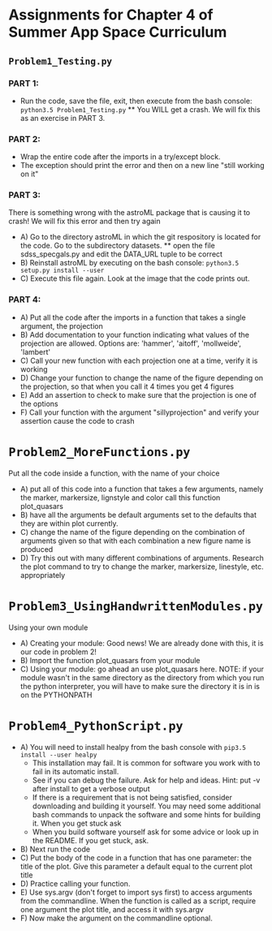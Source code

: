 # Assignments for Chapter 4 of Summer App Space Curriculum
## `Problem1_Testing.py`
### PART 1:
* Run the code, save the file, exit, then execute from the bash console:
```python3.5 Problem1_Testing.py```
** You WILL get a crash. We will fix this as an exercise in PART 3.

### PART 2:
* Wrap the entire code after the imports in a try/except block. 
* The exception should print the error and then on a new line "still working on it"

### PART 3: 
 There is something wrong with the astroML package that is causing it to crash! We will fix this error and then try again
* A) Go to the directory astroML in which the git respository is located for the code. Go to the subdirectory datasets.
** open the file sdss_specgals.py and edit the DATA_URL tuple to be correct
* B) Reinstall astroML by executing on the bash console:
```python3.5 setup.py install --user```
* C) Execute this file again. Look at the image that the code prints out.

### PART 4:
* A) Put all the code after the imports in a function that takes a single argument, the projection
* B) Add documentation to your function indicating what values of the projection are allowed. Options are: 'hammer', 'aitoff', 'mollweide', 'lambert'
* C) Call your new function with each projection one at a time, verify it is working
* D) Change your function to change the name of the figure depending on the projection, so that when you call it 4 times you get 4 figures
* E) Add an assertion to check to make sure that the projection is one of the options
* F) Call your function with the argument "sillyprojection" and verify your assertion cause the code to crash
# `Problem2_MoreFunctions.py`
 Put all the code inside a function, with the name of your choice
* A) put all of this code into a function that takes a few arguments, namely the marker, markersize, lignstyle and color call this function plot_quasars
* B)  have all the arguments be default arguments set to the defaults that they are within plot currently.
* C) change the name of the figure depending on the combination of arguments given so that with each combination a new figure name is produced
* D) Try this out with many different combinations of arguments. Research the plot command to try to change the marker, markersize, linestyle, etc. appropriately
# `Problem3_UsingHandwrittenModules.py`
 Using your own module
* A) Creating your module: Good news! We are already done with this, it is our code in problem 2!
* B) Import the function plot_quasars from your module
* C) Using your module: go ahead an use plot_quasars here.
 NOTE: if your module wasn't in the same directory as the directory from which you run the python interpreter, you will have to make sure the directory it is in is on the PYTHONPATH
# `Problem4_PythonScript.py`
* A) You will need to install healpy from the bash console with `pip3.5 install --user healpy`
  * This installation may fail. It is common for software you work with to fail in its automatic install.
  * See if you can debug the failure. Ask for help and ideas. Hint: put -v after install to get a verbose output
  * If there is a requirement that is not being satisfied, consider downloading and building it yourself. You may need some additional bash commands to unpack the software and some hints for building it. When you get stuck ask
  * When you build software yourself ask for some advice or look up in the README. If you get stuck, ask.
* B) Next run the code
* C) Put the body of the code in a function that has one parameter: the title of the plot. Give this parameter a default equal to the current plot title
* D) Practice calling your function.
* E) Use sys.argv (don't forget to import sys first) to access arguments from the commandline. When the function is called as a script, require one argument the plot title, and access it with sys.argv
* F) Now make the argument on the commandline optional.
